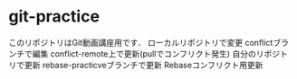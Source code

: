 # git-practice
このリポジトリはGit動画講座用です．
ローカルリポジトリで変更
conflictブランチで編集
conflict-remote上で更新(pullでコンフリクト発生)
自分のリポジトリで更新
rebase-practicveブランチで更新
Rebaseコンフリクト用更新
